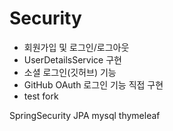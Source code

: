 # Security

-	회원가입 및 로그인/로그아웃
-	UserDetailsService 구현
-	소셜 로그인(깃허브) 기능
-	GitHub OAuth 로그인 기능 직접 구현
- test fork 

SpringSecurity JPA mysql thymeleaf 

